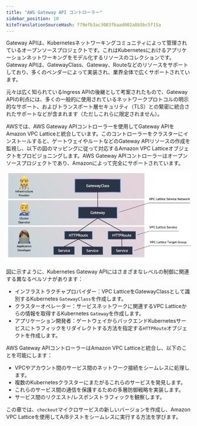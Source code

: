 ```yaml
---
title: "AWS Gateway API コントローラー"
sidebar_position: 10
kiteTranslationSourceHash: f79efb3ac3083fbaad002a8b5bc5f15a
---
```


Gateway APIは、Kubernetesネットワーキングコミュニティによって管理されているオープンソースプロジェクトです。これはKubernetesにおけるアプリケーションネットワーキングをモデル化するリソースのコレクションです。Gateway APIは、GatewayClass、Gateway、Routeなどのリソースをサポートしており、多くのベンダーによって実装され、業界全体で広くサポートされています。

元々は広く知られているIngress APIの後継として考案されたもので、Gateway APIの利点には、多くの一般的に使用されているネットワークプロトコルの明示的なサポート、およびトランスポート層セキュリティ（TLS）との緊密に統合されたサポートなどが含まれます（ただしこれらに限定されません）。

AWSでは、AWS Gateway APIコントローラーを使用してGateway APIをAmazon VPC Latticeと統合しています。このコントローラーをクラスターにインストールすると、ゲートウェイやルートなどのGateway APIリソースの作成を監視し、以下の図のマッピングに従って対応するAmazon VPC Latticeオブジェクトをプロビジョニングします。AWS Gateway APIコントローラーはオープンソースプロジェクトであり、Amazonによって完全にサポートされています。

![Kubernetes Gateway APIオブジェクトとVPC Latticeコンポーネント](assets/fundamentals-mapping.webp)

図に示すように、Kubernetes Gateway APIにはさまざまなレベルの制御に関連する異なるペルソナがあります：

- インフラストラクチャプロバイダー：VPC LatticeをGatewayClassとして識別するKubernetes `GatewayClass`を作成します。
- クラスターオペレーター：サービスネットワークに関連するVPC Latticeからの情報を取得するKubernetes `Gateway`を作成します。
- アプリケーション開発者：ゲートウェイからバックエンドKubernetesサービスにトラフィックをリダイレクトする方法を指定する`HTTPRoute`オブジェクトを作成します。

AWS Gateway APIコントローラーはAmazon VPC Latticeと統合し、以下のことを可能にします：

- VPCやアカウント間のサービス間のネットワーク接続をシームレスに処理します。
- 複数のKubernetesクラスターにまたがるこれらのサービスを発見します。
- これらのサービス間の通信を保護するための多層防御戦略を実装します。
- サービス間のリクエスト/レスポンストラフィックを観察します。

この章では、`checkout`マイクロサービスの新しいバージョンを作成し、Amazon VPC Latticeを使用してA/Bテストをシームレスに実行する方法を学びます。


